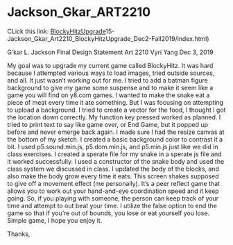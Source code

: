 
# Jackson_Gkar_ART2210

CLick this link: [BlockyHitzUpgrade](https://gmanski504.github.io/Jackson_Gkar_ART2210/Final/Project3)15-Jackson_Gkar_Art2210_BlockyHitzUpgrade_Dec2-Fall2019/index.html)

G’kar L. Jackson
Final Design Statement
Art 2210
Vyri Yang
Dec 3, 2019

My goal was to upgrade my current game called BlockyHitz. It was hard because I attempted various ways to load images, tried outside sources, and all. It just wasn’t working out for me. I tried to add a batman figure background to give my game some suspense and to make it seem like a game you will find on y8.com games. I wanted to make the snake eat a piece of meat every time it ate something. But I was focusing on attempting to upload a background. I tried to create a vector for the food, I thought I got the location down correctly. My function key pressed worked as planned. I tried to print text to say like game over, or End Game, but it popped up before and never emerge back again. I made sure I had the resize canvas at the bottom of my sketch. I created a basic background color to contrast it a bit. I used p5.sound.min.js, p5.dom.min.js, and p5.min.js just like we did in class exercises. I created a sperate file for my snake in a sperate js file and it worked successfully. I used a constructor of the snake body and used the class system we discussed in class. I updated the body of the blocks, and also make the body grow every time it eats. This screen shakes supposed to give off a movement effect (me personally). It’s a peer reflect game that allows you to work out your hand-and-eye coordination speed and it keep going. So, if you playing with someone, the person can keep track of your time and attempt to out beat your time. I utilize the false option to end the game so that if you’re out of bounds, you lose or eat yourself you lose. Simple game, I hope you enjoy it.

Thanks,
